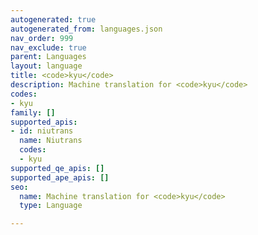 ```yaml
---
autogenerated: true
autogenerated_from: languages.json
nav_order: 999
nav_exclude: true
parent: Languages
layout: language
title: <code>kyu</code>
description: Machine translation for <code>kyu</code>
codes:
- kyu
family: []
supported_apis:
- id: niutrans
  name: Niutrans
  codes:
  - kyu
supported_qe_apis: []
supported_ape_apis: []
seo:
  name: Machine translation for <code>kyu</code>
  type: Language

---
```


